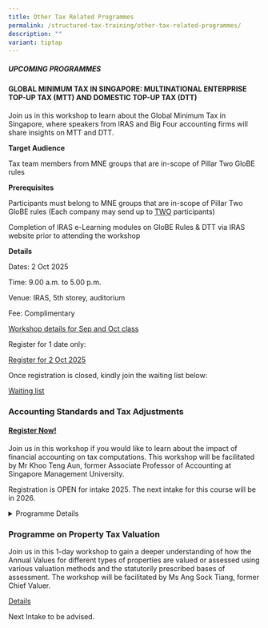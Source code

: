 ```yaml
---
title: Other Tax Related Programmes
permalink: /structured-tax-training/other-tax-related-programmes/
description: ""
variant: tiptap
---
```

<h5><strong>UPCOMING PROGRAMMES</strong></h5>
<h4><strong>GLOBAL MINIMUM TAX IN SINGAPORE: MULTINATIONAL ENTERPRISE TOP-UP TAX (MTT) AND DOMESTIC TOP-UP TAX (DTT)</strong></h4>
<p>Join us in this workshop to learn about the Global Minimum Tax in Singapore,
where speakers from IRAS and Big Four accounting firms will share insights
on MTT and DTT.</p>
<p><strong>Target Audience</strong>
</p>
<p>Tax team members from MNE groups that are in-scope of Pillar Two GloBE
rules</p>
<p><strong>Prerequisites</strong>
</p>
<p>Participants must belong to MNE groups that are in-scope of Pillar Two
GloBE rules (Each company may send up to <u>TWO</u>&nbsp;participants)</p>
<p>Completion of IRAS e-Learning modules on GloBE Rules &amp; DTT via IRAS
website prior to attending the workshop</p>
<p><strong>Details</strong>
</p>
<p>Dates: 2 Oct 2025</p>
<p>Time: 9.00 a.m. to 5.00 p.m.</p>
<p>Venue: IRAS, 5th&nbsp;storey, auditorium</p>
<p>Fee: Complimentary</p>
<p><a href="/files/brochureSep_Octworkshops.pdf" rel="noopener nofollow" target="_blank">Workshop details for Sep and Oct class</a>
</p>
<p>Register for 1 date only:</p>
<p><a href="https://go.gov.sg/bepsreg2oct" rel="noopener nofollow" target="_blank">Register for 2 Oct 2025</a>
</p>
<p></p>
<p>Once registration is closed, kindly join the waiting list below:</p>
<p><a href="https://go.gov.sg/bepsaugwaiting" rel="noopener nofollow" target="_blank">Waiting list</a>
</p>
<p></p>
<h3><strong>Accounting Standards and Tax Adjustments</strong></h3>
<h4><a href="https://form.gov.sg/6890a9835beb3d9dc3a43ef7" rel="noopener nofollow" target="_blank">Register Now!</a></h4>
<p>Join us in this workshop if you would like to learn about the impact of
financial accounting on tax computations.&nbsp;This workshop will be facilitated
by Mr Khoo Teng Aun, former Associate Professor of Accounting at Singapore
Management University.</p>
<p>Registration is OPEN for intake 2025. The next intake for this course
will be in 2026.</p>
<div data-type="detailGroup" class="isomer-accordion-group isomer-accordion isomer-accordion-white">
<details class="isomer-details">
<summary>Programme Details</summary>
<div data-type="detailsContent" class="isomer-details-content">
<p></p>
<div class="isomer-image-wrapper">
<img style="width: 100%" height="auto" width="100%" alt="" src="/images/Webinar Bios/Accounting_Standards_and_Tax_Adjustments_Programme_Brochure_2025_page_0001.jpg">
</div>
<p></p>
<div class="isomer-image-wrapper">
<img style="width: 100%" height="auto" width="100%" alt="" src="/images/Webinar Bios/Accounting_Standards_and_Tax_Adjustments_Programme_Brochure_2025_page_0002.jpg">
</div>
<p></p>
</div>
</details>
</div>
<p></p>
<h3><strong>Programme on Property Tax Valuation</strong></h3>
<p>Join us in this 1-day workshop to gain a deeper understanding of how the
Annual Values for different types of properties are valued or assessed
using various valuation methods and the statutorily prescribed bases of
assessment. The workshop will be facilitated by Ms Ang Sock Tiang, former
Chief Valuer.</p>
<p><a href="/files/executive-tax-programmes/property_tax_valuation_brochure_2024_updated9May.pdf" rel="noopener noreferrer nofollow" target="_blank">Details</a>
</p>
<p>Next Intake to be advised.</p>
